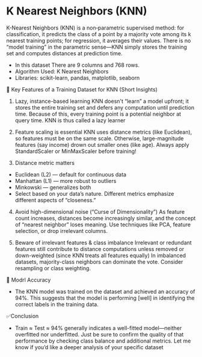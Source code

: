# K Nearest Neighbors (KNN) 

K-Nearest Neighbors (KNN) is a non‑parametric supervised method: for classification, it predicts the class of a point by a majority vote among its k nearest training points; for regression, it averages their values.
There is no “model training” in the parametric sense—KNN simply stores the training set and computes distances at prediction time. 

* In this dataset There are 9 columns and 768 rows.
* Algorithm Used: K Nearest Neighbors
* Libraries: scikit-learn, pandas, matplotlib, seaborn

🎯 Key Features of a Training Dataset for KNN (Short Insights)
1. Lazy, instance-based learning
KNN doesn't “learn” a model upfront; it stores the entire training set and defers any computation until prediction time. Because of this, every training point is a potential neighbor at query time. KNN is thus called a lazy learner

2. Feature scaling is essential
KNN uses distance metrics (like Euclidean), so features must be on the same scale. Otherwise, large-magnitude features (say income) drown out smaller ones (like age). Always apply StandardScaler or MinMaxScaler before training! 

3. Distance metric matters
* Euclidean (L2) — default for continuous data
* Manhattan (L1) — more robust to outliers
* Minkowski — generalizes both
* Select based on your data’s nature. Different metrics emphasize different aspects of “closeness.” 

4. Avoid high-dimensional noise (“Curse of Dimensionality”)
As feature count increases, distances become increasingly similar, and the concept of “nearest neighbor” loses meaning. Use techniques like PCA, feature selection, or drop irrelevant columns. 

5. Beware of irrelevant features & class imbalance
Irrelevant or redundant features still contribute to distance computations unless removed or down-weighted (since KNN treats all features equally) 
In imbalanced datasets, majority-class neighbors can dominate the vote. Consider resampling or class weighting.

🧠 Modrl Accuracy
* The KNN model was trained on the dataset and achieved an accuracy of 94%. This suggests that the model is performing [well] in identifying the correct labels in the training data.

✅Conclusion
* Train ≈ Test ≈ 94% generally indicates a well-fitted model—neither overfitted nor underfitted. Just be sure to confirm the quality of that performance by checking class balance and additional metrics. Let me know if you’d like a deeper analysis of your specific dataset
